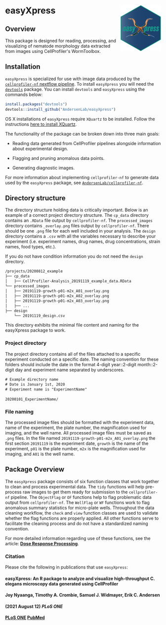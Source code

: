 # easyXpress <img src="man/figures/logo.png" alt="hex" align = "right" width="130" />

## Overview 
This package is designed for reading, processing, and visualizing of nematode morphology data extracted from images using CellProfiler's WormToolbox.

## Installation
`easyXpress` is specialized for use with image data produced by the [`cellprofiler-nf` nextflow pipeline](https://github.com/AndersenLab/cellprofiler-nf). To install `easyXpress` you will need the [`devtools`](https://github.com/hadley/devtools) package. You can install `devtools` and `easyXpress` using the commands below:

```r
install.packages("devtools")
devtools::install_github("AndersenLab/easyXpress")
```
OS X installations of `easyXpress` require `XQuartz` to be installed. Follow the instructions [here to install XQuartz](https://www.xquartz.org/).

The functionality of the package can be broken down into three main goals:

+ Reading data generated from CellProfiler pipelines alongside information about experimental design.

+ Flagging and pruning anomalous data points.

+ Generating diagnostic images.

For more information about implementing `cellprofiler-nf` to generate data used by the `easyXpress` package, see [`AndersenLab/cellprofiler-nf`](https://github.com/AndersenLab/cellprofiler-nf).

## Directory structure

The directory structure holding data is critically important. Below is an example of a correct project directory structure. 
The `cp_data` directory contains an `.RData` file output by `cellprofiler-nf`. The `processed_images` directory contains `_overlay.png` files output by `cellprofiler-nf`. There should be one `.png` file for each well included in your analysis. The `design` directory contains a `.csv` with all the variables necessary to describe your experiment (i.e. experiment names, drug names, drug concentrations, strain names, food types, etc.).    
  
If you do not have condition information you do not need the `design` directory.

```
/projects/20200812_example
├── cp_data
│   ├── CellProfiler-Analysis_20191119_example_data.RData
└── processed_images
│   ├── 20191119-growth-p01-m2x_A01_overlay.png
│   ├── 20191119-growth-p01-m2x_A02_overlay.png
│   ├── 20191119-growth-p01-m2x_A03_overlay.png
│   ├── ...    
├── design
    └── 20191119_design.csv
```
This directory exhibits the minimal file content and naming for the easyXpress package to work.

### Project directory

The project directory contains all of the files attached to a specific experiment conducted on a specific date. 
The naming convention for these folders should include the date in the format 4-digit year::2-digit month::2-digit day 
and experiment name separated by underscores. 

```
# Example directory name
# Date is January 1st, 2020
# Experiment name is "ExperimentName"

20200101_ExperimentName/
```

### File naming

The processed image files should be formatted with the experiment data, name of the experiment, the plate number, the magnification used for imaging, and the well name. All processed image files must be saved as `.png` files. In the file named `20191119-growth-p01-m2x_A01_overlay.png` the first section `20191119` is the experiment date, `growth` is the name of the experiment, `p01` is the plate number, `m2x` is the magnification used for imaging, and `A01` is the well name.

## Package Overview 
The `easyXpress` package consists of six function classes that work together to clean and process experimental data. The `tidy` functions will help pre-process raw images to get them ready for submission to the `cellprofiler-nf` pipeline. The `ObjectFlag` or `OF` functions help to flag problematic data output from `cellprofiler-nf`. The `WellFlag` or `WF` functions work to flag anomalous summary statistics for micro-plate wells. Throughout the data cleaning workflow, the `check` and `view` function classes are used to validate whether the flag functions are properly applied. All other functions serve to facilitate the cleaning process and do not have a standardized naming convention.

For more detailed information regarding use of these functions, see the article: [**Dose Response Processing**](https://andersenlab.org/easyXpress/articles/Dose_Response.html).

### Citation

Please cite the following in publications that use `easyXpress`:
#### easyXpress: An R package to analyze and visualize high-throughput C. elegans microscopy data generated using CellProfiler
#### Joy Nyaanga, Timothy A. Crombie, Samuel J. Widmayer, Erik C. Andersen
#### (2021 August 12) _PLoS ONE_
#### [PLoS ONE](https://journals.plos.org/plosone/article?id=10.1371/journal.pone.0252000) [PubMed](https://pubmed.ncbi.nlm.nih.gov/34383778/)


